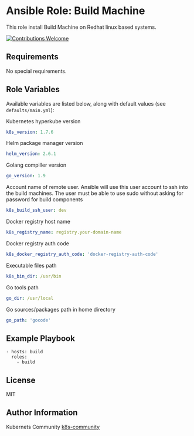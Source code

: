 Ansible Role: Build Machine
===========================

This role install Build Machine on Redhat linux based systems.

[![Contributions Welcome](https://img.shields.io/badge/contributions-welcome-brightgreen.svg?style=flat)](https://github.com/k8s-community/cluster-deploy/issues)

Requirements
------------

No special requirements.


Role Variables
--------------

Available variables are listed below, along with default values (see `defaults/main.yml`):


Kubernetes hyperkube version
```yaml
k8s_version: 1.7.6
```

Helm package manager version
```yaml
helm_version: 2.6.1
```

Golang compiller version
```yaml
go_version: 1.9
```

Account name of remote user. Ansible will use this user account to ssh into
the build machines. The user must be able to use sudo without asking
for password for build components
```yaml
k8s_build_ssh_user: dev
```

Docker registry host name
```yaml
k8s_registry_name: registry.your-domain-name
```

Docker registry auth code
```yaml
k8s_docker_registry_auth_code: 'docker-registry-auth-code'
```

Executable files path
```yaml
k8s_bin_dir: /usr/bin
```

Go tools path
```yaml
go_dir: /usr/local
```

Go sources/packages path in home directory
```yaml
go_path: 'gocode'
```


Example Playbook
----------------

	- hosts: build
	  roles:
	    - build

License
-------

MIT

Author Information
------------------

Kubernets Community [k8s-community](https://github.com/k8s-community)

